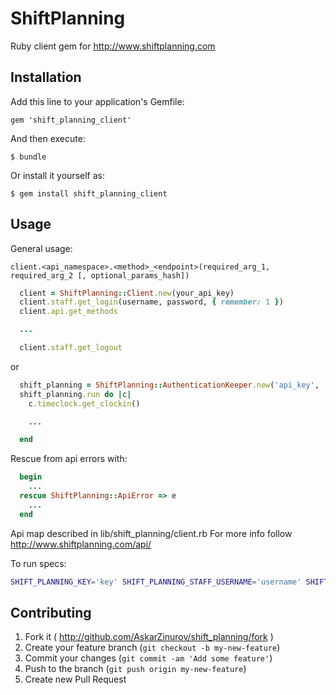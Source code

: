 # ShiftPlanning

Ruby client gem for http://www.shiftplanning.com

## Installation

Add this line to your application's Gemfile:

    gem 'shift_planning_client'

And then execute:

    $ bundle

Or install it yourself as:

    $ gem install shift_planning_client

## Usage

General usage:

```
client.<api_namespace>.<method>_<endpoint>(required_arg_1, required_arg_2 [, optional_params_hash])
```

```ruby
  client = ShiftPlanning::Client.new(your_api_key)
  client.staff.get_login(username, password, { remember: 1 })
  client.api.get_methods

  ...

  client.staff.get_logout
```

or

```ruby
  shift_planning = ShiftPlanning::AuthenticationKeeper.new('api_key', 'username', 'password')
  shift_planning.run do |c|
    c.timeclock.get_clockin()

    ...

  end
```

Rescue from api errors with:

```ruby
  begin
    ...
  rescue ShiftPlanning::ApiError => e
    ...
  end
```
Api map described in lib/shift_planning/client.rb
For more info follow http://www.shiftplanning.com/api/

To run specs:

```bash
SHIFT_PLANNING_KEY='key' SHIFT_PLANNING_STAFF_USERNAME='username' SHIFT_PLANNING_STAFF_PASSWORD='password' rspec spec
```

## Contributing

1. Fork it ( http://github.com/AskarZinurov/shift_planning/fork )
2. Create your feature branch (`git checkout -b my-new-feature`)
3. Commit your changes (`git commit -am 'Add some feature'`)
4. Push to the branch (`git push origin my-new-feature`)
5. Create new Pull Request
